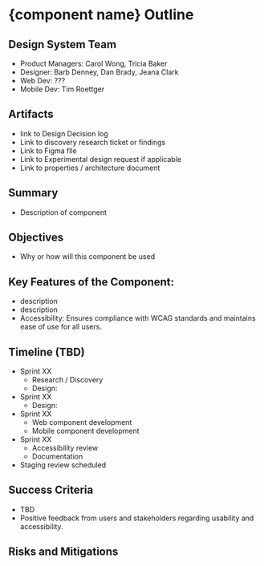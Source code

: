 
# {component name} Outline

## Design System Team
- Product Managers: Carol Wong, Tricia Baker
- Designer: Barb Denney, Dan Brady, Jeana Clark
- Web Dev: ???
- Mobile Dev: Tim Roettger 
  
## Artifacts
- link to Design Decision log 
- Link to discovery research ticket or findings
- Link to Figma flle
- Link to Experimental design request if applicable
- Link to properties / architecture document

## Summary
- Description of component 
  
## Objectives
- Why or how will this component be used

## Key Features of the Component:
- description 
- description
- Accessibility: Ensures compliance with WCAG standards and maintains ease of use for all users.

## Timeline (TBD)

- Sprint XX
	- Research / Discovery
	- Design: 
- Sprint XX
	- Design:  
- Sprint XX 
	- Web component development
	- Mobile component development
- Sprint XX
	- Accessibility review
	- Documentation 
- Staging review scheduled 



## Success Criteria
- TBD
- Positive feedback from users and stakeholders regarding usability and accessibility.

## Risks and Mitigations


